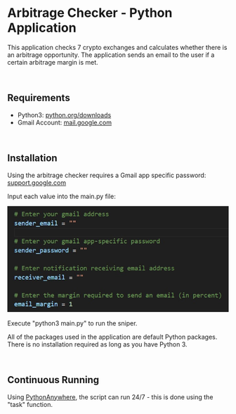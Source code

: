 # Arbitrage Checker - Python Application

This application checks 7 crypto exchanges and calculates whether there is an arbitrage opportunity. The application sends an email to the user if a certain arbitrage margin is met.

<br>

## Requirements
- Python3: [python.org/downloads](https://www.python.org/downloads/)
- Gmail Account: [mail.google.com](https://mail.google.com/)


<br>

## Installation 
Using the arbitrage checker requires a Gmail app specific password: [support.google.com](https://support.google.com/accounts/answer/185833)

Input each value into the main.py file:

![inputs in main.py file](img/inputs.jpg)

Execute "python3 main.py" to run the sniper.

All of the packages used in the application are default Python packages. There is no installation required as long as you have Python 3.

<br>

## Continuous Running
Using [PythonAnywhere](https://pythonanywhere.com/), the script can run 24/7 - this is done using the "task" function. 